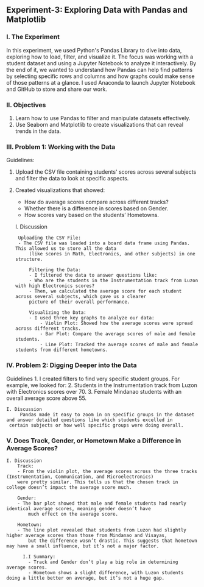 ## Experiment-3: Exploring Data with Pandas and Matplotlib

### I. The Experiment

In this experiment, we used Python's Pandas Library to dive into data, exploring how to load, filter, and visualize it. The focus was working with a student dataset and using a Jupyter Notebook to analyze it interactively. By the end of it, we wanted to understand how Pandas can help find patterns by selecting specific rows and columns and how graphs could make sense of those patterns at a glance.
I used Anaconda to launch Jupyter Notebook and GitHub to store and share our work.

### II. Objectives
1. Learn how to use Pandas to filter and manipulate datasets effectively.
2. Use Seaborn and Matplotlib to create visualizations that can reveal trends in the data.
 
### III. Problem 1: Working with the Data
Guidelines: 

1. Upload the CSV file containing students' scores across several subjects and filter the data to look at specific aspects.
2. Created visualizations that showed:
	- How do average scores compare across different tracks?
	- Whether there is a difference in scores based on Gender.
	- How scores vary based on the students’ Hometowns.

   I. Discussion

   		Uploading the CSV File:
	  	- The CSV file was loaded into a board data frame using Pandas. This allowed us to store all the data 
	    	(like scores in Math, Electronics, and other subjects) in one structure.

     		Filtering the Data:
	      	- I filtered the data to answer questions like:
	      	- Who are the students in the Instrumentation track from Luzon with high Electronics scores?
	      	- Then, we calculated the average score for each student across several subjects, which gave us a clearer 
	       	picture of their overall performance.
   
	      	Visualizing the Data:
	      	- I used three key graphs to analyze our data:
	      		- Violin Plot: Showed how the average scores were spread across different tracks.
	      		- Bar Plot: Compare the average scores of male and female students.
	      		- Line Plot: Tracked the average scores of male and female students from different hometowns.
     
### IV. Problem 2: Digging Deeper into the Data
  Guidelines
  	1. I created filters to find very specific student groups. For example, we looked for:
  	2. Students in the Instrumentation track from Luzon with Electronics scores over 70.
  	3. Female Mindanao students with an overall average score above 55.
   
   	I. Discussion
       	 Pandas made it easy to zoom in on specific groups in the dataset and answer detailed questions like which students excelled in 
	 certain subjects or how well specific groups were doing overall.
 
  ### V. Does Track, Gender, or Hometown Make a Difference in Average Scores?
 	
   	I. Discussion 
  		Track:
   		- From the violin plot, the average scores across the three tracks (Instrumentation, Communication, and Microelectronics) 
   		were pretty similar. This tells us that the chosen track in college doesn’t impact the average score much.
     
  		Gender:
   		- The bar plot showed that male and female students had nearly identical average scores, meaning gender doesn’t have 
    		much effect on the average score.
      
  		Hometown:
   		- The line plot revealed that students from Luzon had slightly higher average scores than those from Mindanao and Visayas, 
    		but the difference wasn’t drastic. This suggests that hometown may have a small influence, but it’s not a major factor.
   
	      I.I Summary:
	      	- Track and Gender don’t play a big role in determining average scores.
	      	- Hometown shows a slight difference, with Luzon students doing a little better on average, but it’s not a huge gap.
